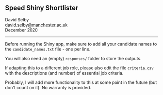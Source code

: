 Speed Shiny Shortlister
-----------------------

David Selby  
david.selby@manchester.ac.uk  
December 2020

-----------------------

Before running the Shiny app, make sure to add all your candidate names to the `candidate_names.txt` file - one per line.

You will also need an (empty) `responses/` folder to store the outputs.

If adapting this to a different job role, please also edit the file `criteria.csv` with the descriptions (and number) of essential job criteria.

Probably, I will add more functionality to this at some point in the future (but don't count on it). No warranty is provided.

